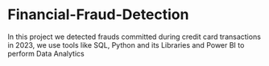 # Financial-Fraud-Detection
In this project we detected frauds committed during credit card transactions in 2023, we use tools like SQL, Python and its Libraries and Power BI to perform Data Analytics
